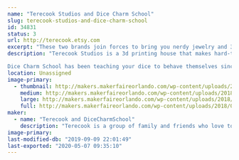 ```yaml
---
name: "Terecook Studios and Dice Charm School"
slug: terecook-studios-and-dice-charm-school
id: 34831
status: 3
url: http://terecook.etsy.com
excerpt: "These two brands join forces to bring you nerdy jewelry and 3d printed cosplay accessories!"
description: "Terecook Studios is a 3d printing house that makes hard-to-find, custom-designed cosplay accessories. Every cosplay seems to have that one !@#$ thing you can't find or make to save your life; Terecook specializes in that one !@#$ thing. 3d printed accessories are great, because they're more durable and less bulky than foam, but lighter and more affordable than metal. Available for any custom 3d printing orders, and we do a few props and toys too!

Dice Charm School has been teaching your dice to behave themselves since 2016, specializing in polyhedral dice jewelry with the highest roll facing out for luck. (Natural 20s not guaranteed.) We also offer hand-drawn pins, pride jewelry, and a few other nerdy treasures!"
location: Unassigned
image-primary:
  - thumbnail: http://makers.makerfaireorlando.com/wp-content/uploads/2018/08/2018-07-19-14.25.16-150x150.jpg
    medium: http://makers.makerfaireorlando.com/wp-content/uploads/2018/08/2018-07-19-14.25.16-300x225.jpg
    large: http://makers.makerfaireorlando.com/wp-content/uploads/2018/08/2018-07-19-14.25.16-1024x768.jpg
    full: http://makers.makerfaireorlando.com/wp-content/uploads/2018/08/2018-07-19-14.25.16.jpg
maker:
  - name: "Terecook and DiceCharmSchool"
    description: "Terecook is a group of family and friends who love to make things. So far all we have is an Etsy shop and a lot of ambition, but we've got big plans!"
image-primary: 
last-modified-db: "2019-09-09 22:01:49"
last-exported: "2020-05-07 09:35:10"
---
```

